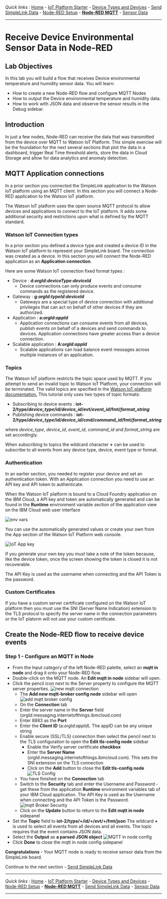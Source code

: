 *Quick links :*
[Home](/README.md) - [IoT Platform Starter](CREATEIOTP.md) - [Device Types and Devices](SIMPLELINKDEVICE.md) - [Send SimpleLink Data](SENDCC3235.md) - [Node-RED Setup](NODERED.md) - [**Node-RED MQTT**](MQTTCONFIG.md) - [Sensor Data](SIMPLELINKIOTDATA.md)
***

# Receive Device Environmental Sensor Data in Node-RED

## Lab Objectives

In this lab you will build a flow that receives Device environmental temperature and humidity sensor data.  You will learn:

- How to create a new Node-RED flow and configure MQTT Nodes
- How to output the Device environmental temperature and humidity data.
- How to work with JSON data and observe the sensor results in the Debug sidebar.

## Introduction

In just a few nodes, Node-RED can receive the data that was transmitted from the device over MQTT to Watson IoT Platform.  This simple exercise will be the foundation for the next several sections that plot the data in a dashboard, trigger Real Time threshold alerts, store the data in Cloud Storage and allow for data analytics and anomaly detection.

## MQTT Application connections

In a prior section you connected the SimpleLink application to the Watson IoT platform using an MQTT client.  In this section you will connect a Node-RED application to the Watson IoT platform.

The Watson IoT platform uses the open source MQTT protocol to allow devices and applications to connect to the IoT platform.  It adds some additional security and restrictions upon what is defined by the MQTT standard.  

### Watson IoT Connection types

In a prior section you defined a device type and created a device ID in the Watson IoT platform to represent your SimpleLink board. The connection was created as a device. In this section you will connect the Node-RED application as an **Application connection**.

Here are some Watson IoT connection fixed format types :

- Device : **d:*orgId*:*deviceType*:*deviceId***
  - Device connections can only produce events and consume commands as the registered device.
- Gateway : **g:*orgId*:*typeId*:*deviceId***
  - Gateways are a special type of device connection with additional privileges that can act on behalf of other devices if they are authorized.
- Application : **a:*orgId*:*appId***
  - Application connections can consume events from all devices, publish events on behalf of a devices and send commands to devices. Application connections have greater access than a device connection.
- Scalable application : **A:*orgId*:*appId***
  - Scalable applications can load balance event messages across multiple instances of an application.


### Topics

The Watson IoT platform restricts the topic space used by MQTT.  If you attempt to send an invalid topic to Watson IoT Platform, your connection will be terminated.  The valid topics are specified in the [Watson IoT platform documentation.](https://www.ibm.com/support/knowledgecenter/SSQP8H/iot/platform/applications/mqtt.html)  This tutorial only uses two types of topic formats:

- Subscribing to device events : **iot-2/type/*device_type*/id/*device_id*/evt/*event_id*/fmt/*format_string***
- Publishing device commands : **iot-2/type/*device_type*/id/*device_id*/cmd/*command_id*/fmt/*format_string***

where *device_type*, *device_id*, *event_id*, *command_id* and *format_string* are set accordingly.

When subscribing to topics the wildcard character **+** can be used to subscribe to all events from any device type, device, event type or format.

### Authentication

In an earlier section, you needed to register your device and set an authentication token.  With an Application connection you need to use an API key and API token to authenticate.

When the Watson IoT platform is bound to a Cloud Foundry application on the IBM Cloud, a API key and token are automatically generated and can be found in the **Runtime** environment variable section of the application view on the IBM Cloud web user interface

![env vars](/screenshots/app_IoTCredentials.png)

You can use the automatically generated values or create your own from the App section of the Watson IoT Platform web console.

![IoT App key](/screenshots/generateKey.png)

If you generate your own key you must take a note of the token because, like the device token, once the screen showing the token is closed it is not recoverable.

The API Key is used as the username when connecting and the API Token is the password.

### Custom Certificates

If you have a custom server certificate configured on the Watson IoT platform then you must use the SNI (Server Name Indication) extension to the TLS protocol to specify the server name in the connection parameters or the IoT platorm will not use your custom certificate.

## Create the Node-RED flow to receive device events

### Step 1 - Configure an MQTT in Node

- From the Input category of the left Node-RED palette, select an **mqtt in node** and drag it onto your Node-RED flow.
- Double-click on the MQTT node. An **Edit mqtt in node** sidebar will open.
- Click the pencil icon next to the Server property to configure the MQTT server properties.
  ![new mqtt connection](/screenshots/mqtt-NewBroker.png)
  - The **Add new mqtt-broker config node** sidebar will open
    ![add mqtt broker config](/screenshots/mqtt-AddBrokerConfig.png)
  - On the **Connection** tab
  - Enter the server name in the **Server** field (*orgId*.messaging.internetofthings.ibmcloud.com)
  - Enter 8883 as the **Port**
  - Enter the **Client ID** (a:*orgId*:*appId*).  The appID can be any unique string
  - Enable secure (SSL/TLS) connection then select the pencil next to the TLS configuration to open the **Edit tls-config node** sidebar
    - Enable the Verify server certificate **checkbox**
    - Enter the **Server Name** (*orgId*.messaging.internetofthings.ibmcloud.com).  This sets the SNI extension on the TLS connection
    - Click on the **Add** button to close the **Edit tls-config node** ![TLS Config](/screenshots/TLSconfig.png)
  - You have finished on the **Connection** tab
  - Switch to the **Security** tab and enter the Username and Password - get these from the application **Runtime** environment variables tab of your IBM Cloud application. The API Key is used as the Username when connecting and the API Token is the Password.
    ![mqtt Broker Security](/screenshots/mqtt-BrokerSecurity.png)
  - Click on the **Update** button to return to the **Edit mqtt in node** sidepanel
- Set the **Topic** field to **iot-2/type/+/id/+/evt/+/fmt/json**  The wildcard **+** is used to select all events from all devices and all events.  The topic requires that the event contains JSON data.
- Select the **Output** as **a parsed JSON object**
  ![MQTT in node config](/screenshots/mqtt-InNodeConfig.png)
- Click **Done** to close the mqtt in node config sidepanel

**Congratulations** - Your MQTT node is ready to receive sensor data from the SimpleLink board.

Continue to the next section - [Send SimpleLink Data](SENDCC3235.md)

***
*Quick links :*
[Home](/README.md) - [IoT Platform Starter](CREATEIOTP.md) - [Device Types and Devices](SIMPLELINKDEVICE.md) - [Node-RED Setup](NODERED.md) - [**Node-RED MQTT**](MQTTCONFIG.md) - [Send SimpleLink Data](SENDCC3235.md) - [Sensor Data](SIMPLELINKIOTDATA.md)
***
